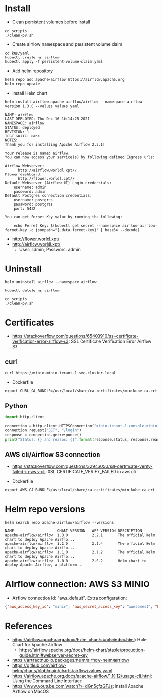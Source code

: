 # Install
   * Clean persistent volumes before install
```commandline
cd scripts
./clean-pv.sh
```

   * Create airflow namespace and persistent volume claim
```commandline
cd k8s/yaml
kubectl create ns airflow
kubectl apply -f persistent-volume-claim.yaml
```

   * Add helm repository
```commandline
helm repo add apache-airflow https://airflow.apache.org
helm repo update
```

   * Install Helm chart
```commandline
helm install airflow apache-airflow/airflow --namespace airflow --version 1.3.0 --values values.yaml
```

```text
NAME: airflow
LAST DEPLOYED: Thu Dec 16 10:14:25 2021
NAMESPACE: airflow
STATUS: deployed
REVISION: 1
TEST SUITE: None
NOTES:
Thank you for installing Apache Airflow 2.2.1!

Your release is named airflow.
You can now access your service(s) by following defined Ingress urls:

Airflow Webserver:
      http://airflow.worldl.xpt//
Flower dashboard:
      http://flower.worldl.xpt//
Default Webserver (Airflow UI) Login credentials:
    username: admin
    password: admin
Default Postgres connection credentials:
    username: postgres
    password: postgres
    port: 5432

You can get Fernet Key value by running the following:

    echo Fernet Key: $(kubectl get secret --namespace airflow airflow-fernet-key -o jsonpath="{.data.fernet-key}" | base64 --decode)
```


   * http://flower.worldl.xpt/
   * http://airflow.worldl.xpt/
      * User: admin, Password: admin

# Uninstall
```commandline
helm uninstall airflow --namespace airflow
```
```commandline
kubectl delete ns airflow
```

```commandline
cd scripts
./clean-pv.sh
```

# Certificates
   * https://stackoverflow.com/questions/65403910/ssl-certificate-verification-error-airflow-s3: SSL Certificate Verification Error Airflow S3

## curl 
```commandline
curl https://minio.minio-tenant-1.svc.cluster.local
```
   * Dockerfile
```commandline
export CURL_CA_BUNDLE=/usr/local/share/ca-certificates/minikube-ca.crt
```

## Python
```python
import http.client

connection = http.client.HTTPSConnection("minio-tenant-1-console.minio-tenant-1.svc.cluster.local", 9443)
connection.request("GET", "/login")
response = connection.getresponse()
print("Status: {} and reason: {}".format(response.status, response.reason))
```

## AWS cli/Airflow S3 connection
   * https://stackoverflow.com/questions/32946050/ssl-certificate-verify-failed-in-aws-cli: SSL CERTIFICATE_VERIFY_FAILED in aws cli

   * Dockerfile
```commandline
export AWS_CA_BUNDLE=/usr/local/share/ca-certificates/minikube-ca.crt
```

# Helm repo versions
```commandline
helm search repo apache-airflow/airflow --versions
```

```text
NAME                  	CHART VERSION	APP VERSION	DESCRIPTION
apache-airflow/airflow	1.3.0        	2.2.1      	The official Helm chart to deploy Apache Airflo...
apache-airflow/airflow	1.2.0        	2.1.4      	The official Helm chart to deploy Apache Airflo...
apache-airflow/airflow	1.1.0        	2.1.2      	The official Helm chart to deploy Apache Airflo...
apache-airflow/airflow	1.0.0        	2.0.2      	Helm chart to deploy Apache Airflow, a platform...
```

# Airflow connection: AWS S3 MINIO
   * Airflow connection Id: "aws_default". Extra configuration:
```json
{"aws_access_key_id": "minio", "aws_secret_access_key": "awesomes3", "host": "https://minio.minio-tenant-1.svc.cluster.local"}
```

# References
   * https://airflow.apache.org/docs/helm-chart/stable/index.html: Helm Chart for Apache Airflow
      * https://airflow.apache.org/docs/helm-chart/stable/production-guide.html#webserver-secret-key
   * https://artifacthub.io/packages/helm/airflow-helm/airflow/
   * https://github.com/airflow-helm/charts/blob/main/charts/airflow/values.yaml
   * https://airflow.apache.org/docs/apache-airflow/1.10.12/usage-cli.html: Using the Command Line Interface
   * https://www.youtube.com/watch?v=dGn5gfzGFJs: Install Apache Airflow on MacOS